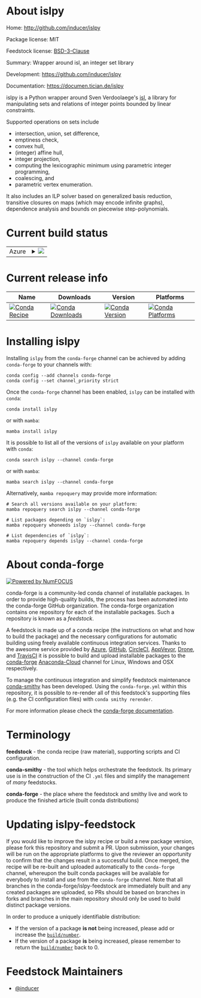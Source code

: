 About islpy
===========

Home: http://github.com/inducer/islpy

Package license: MIT

Feedstock license: [BSD-3-Clause](https://github.com/conda-forge/islpy-feedstock/blob/main/LICENSE.txt)

Summary: Wrapper around isl, an integer set library

Development: https://github.com/inducer/islpy

Documentation: https://documen.tician.de/islpy

islpy is a Python wrapper around Sven Verdoolaege's
[isl](http://www.kotnet.org/~skimo/isl/), a library for manipulating
sets and relations of integer points bounded by linear constraints.

Supported operations on sets include

-   intersection, union, set difference,
-   emptiness check,
-   convex hull,
-   (integer) affine hull,
-   integer projection,
-   computing the lexicographic minimum using parametric integer
    programming,
-   coalescing, and
-   parametric vertex enumeration.

It also includes an ILP solver based on generalized basis reduction,
transitive closures on maps (which may encode infinite graphs),
dependence analysis and bounds on piecewise step-polynomials.


Current build status
====================


<table>
    
  <tr>
    <td>Azure</td>
    <td>
      <details>
        <summary>
          <a href="https://dev.azure.com/conda-forge/feedstock-builds/_build/latest?definitionId=465&branchName=main">
            <img src="https://dev.azure.com/conda-forge/feedstock-builds/_apis/build/status/islpy-feedstock?branchName=main">
          </a>
        </summary>
        <table>
          <thead><tr><th>Variant</th><th>Status</th></tr></thead>
          <tbody><tr>
              <td>linux_64_python3.10.____cpythonwith_barvinok0</td>
              <td>
                <a href="https://dev.azure.com/conda-forge/feedstock-builds/_build/latest?definitionId=465&branchName=main">
                  <img src="https://dev.azure.com/conda-forge/feedstock-builds/_apis/build/status/islpy-feedstock?branchName=main&jobName=linux&configuration=linux_64_python3.10.____cpythonwith_barvinok0" alt="variant">
                </a>
              </td>
            </tr><tr>
              <td>linux_64_python3.10.____cpythonwith_barvinok1</td>
              <td>
                <a href="https://dev.azure.com/conda-forge/feedstock-builds/_build/latest?definitionId=465&branchName=main">
                  <img src="https://dev.azure.com/conda-forge/feedstock-builds/_apis/build/status/islpy-feedstock?branchName=main&jobName=linux&configuration=linux_64_python3.10.____cpythonwith_barvinok1" alt="variant">
                </a>
              </td>
            </tr><tr>
              <td>linux_64_python3.7.____cpythonwith_barvinok0</td>
              <td>
                <a href="https://dev.azure.com/conda-forge/feedstock-builds/_build/latest?definitionId=465&branchName=main">
                  <img src="https://dev.azure.com/conda-forge/feedstock-builds/_apis/build/status/islpy-feedstock?branchName=main&jobName=linux&configuration=linux_64_python3.7.____cpythonwith_barvinok0" alt="variant">
                </a>
              </td>
            </tr><tr>
              <td>linux_64_python3.7.____cpythonwith_barvinok1</td>
              <td>
                <a href="https://dev.azure.com/conda-forge/feedstock-builds/_build/latest?definitionId=465&branchName=main">
                  <img src="https://dev.azure.com/conda-forge/feedstock-builds/_apis/build/status/islpy-feedstock?branchName=main&jobName=linux&configuration=linux_64_python3.7.____cpythonwith_barvinok1" alt="variant">
                </a>
              </td>
            </tr><tr>
              <td>linux_64_python3.8.____73_pypywith_barvinok0</td>
              <td>
                <a href="https://dev.azure.com/conda-forge/feedstock-builds/_build/latest?definitionId=465&branchName=main">
                  <img src="https://dev.azure.com/conda-forge/feedstock-builds/_apis/build/status/islpy-feedstock?branchName=main&jobName=linux&configuration=linux_64_python3.8.____73_pypywith_barvinok0" alt="variant">
                </a>
              </td>
            </tr><tr>
              <td>linux_64_python3.8.____73_pypywith_barvinok1</td>
              <td>
                <a href="https://dev.azure.com/conda-forge/feedstock-builds/_build/latest?definitionId=465&branchName=main">
                  <img src="https://dev.azure.com/conda-forge/feedstock-builds/_apis/build/status/islpy-feedstock?branchName=main&jobName=linux&configuration=linux_64_python3.8.____73_pypywith_barvinok1" alt="variant">
                </a>
              </td>
            </tr><tr>
              <td>linux_64_python3.8.____cpythonwith_barvinok0</td>
              <td>
                <a href="https://dev.azure.com/conda-forge/feedstock-builds/_build/latest?definitionId=465&branchName=main">
                  <img src="https://dev.azure.com/conda-forge/feedstock-builds/_apis/build/status/islpy-feedstock?branchName=main&jobName=linux&configuration=linux_64_python3.8.____cpythonwith_barvinok0" alt="variant">
                </a>
              </td>
            </tr><tr>
              <td>linux_64_python3.8.____cpythonwith_barvinok1</td>
              <td>
                <a href="https://dev.azure.com/conda-forge/feedstock-builds/_build/latest?definitionId=465&branchName=main">
                  <img src="https://dev.azure.com/conda-forge/feedstock-builds/_apis/build/status/islpy-feedstock?branchName=main&jobName=linux&configuration=linux_64_python3.8.____cpythonwith_barvinok1" alt="variant">
                </a>
              </td>
            </tr><tr>
              <td>linux_64_python3.9.____73_pypywith_barvinok0</td>
              <td>
                <a href="https://dev.azure.com/conda-forge/feedstock-builds/_build/latest?definitionId=465&branchName=main">
                  <img src="https://dev.azure.com/conda-forge/feedstock-builds/_apis/build/status/islpy-feedstock?branchName=main&jobName=linux&configuration=linux_64_python3.9.____73_pypywith_barvinok0" alt="variant">
                </a>
              </td>
            </tr><tr>
              <td>linux_64_python3.9.____73_pypywith_barvinok1</td>
              <td>
                <a href="https://dev.azure.com/conda-forge/feedstock-builds/_build/latest?definitionId=465&branchName=main">
                  <img src="https://dev.azure.com/conda-forge/feedstock-builds/_apis/build/status/islpy-feedstock?branchName=main&jobName=linux&configuration=linux_64_python3.9.____73_pypywith_barvinok1" alt="variant">
                </a>
              </td>
            </tr><tr>
              <td>linux_64_python3.9.____cpythonwith_barvinok0</td>
              <td>
                <a href="https://dev.azure.com/conda-forge/feedstock-builds/_build/latest?definitionId=465&branchName=main">
                  <img src="https://dev.azure.com/conda-forge/feedstock-builds/_apis/build/status/islpy-feedstock?branchName=main&jobName=linux&configuration=linux_64_python3.9.____cpythonwith_barvinok0" alt="variant">
                </a>
              </td>
            </tr><tr>
              <td>linux_64_python3.9.____cpythonwith_barvinok1</td>
              <td>
                <a href="https://dev.azure.com/conda-forge/feedstock-builds/_build/latest?definitionId=465&branchName=main">
                  <img src="https://dev.azure.com/conda-forge/feedstock-builds/_apis/build/status/islpy-feedstock?branchName=main&jobName=linux&configuration=linux_64_python3.9.____cpythonwith_barvinok1" alt="variant">
                </a>
              </td>
            </tr><tr>
              <td>linux_aarch64_python3.10.____cpythonwith_barvinok0</td>
              <td>
                <a href="https://dev.azure.com/conda-forge/feedstock-builds/_build/latest?definitionId=465&branchName=main">
                  <img src="https://dev.azure.com/conda-forge/feedstock-builds/_apis/build/status/islpy-feedstock?branchName=main&jobName=linux&configuration=linux_aarch64_python3.10.____cpythonwith_barvinok0" alt="variant">
                </a>
              </td>
            </tr><tr>
              <td>linux_aarch64_python3.10.____cpythonwith_barvinok1</td>
              <td>
                <a href="https://dev.azure.com/conda-forge/feedstock-builds/_build/latest?definitionId=465&branchName=main">
                  <img src="https://dev.azure.com/conda-forge/feedstock-builds/_apis/build/status/islpy-feedstock?branchName=main&jobName=linux&configuration=linux_aarch64_python3.10.____cpythonwith_barvinok1" alt="variant">
                </a>
              </td>
            </tr><tr>
              <td>linux_aarch64_python3.7.____cpythonwith_barvinok0</td>
              <td>
                <a href="https://dev.azure.com/conda-forge/feedstock-builds/_build/latest?definitionId=465&branchName=main">
                  <img src="https://dev.azure.com/conda-forge/feedstock-builds/_apis/build/status/islpy-feedstock?branchName=main&jobName=linux&configuration=linux_aarch64_python3.7.____cpythonwith_barvinok0" alt="variant">
                </a>
              </td>
            </tr><tr>
              <td>linux_aarch64_python3.7.____cpythonwith_barvinok1</td>
              <td>
                <a href="https://dev.azure.com/conda-forge/feedstock-builds/_build/latest?definitionId=465&branchName=main">
                  <img src="https://dev.azure.com/conda-forge/feedstock-builds/_apis/build/status/islpy-feedstock?branchName=main&jobName=linux&configuration=linux_aarch64_python3.7.____cpythonwith_barvinok1" alt="variant">
                </a>
              </td>
            </tr><tr>
              <td>linux_aarch64_python3.8.____73_pypywith_barvinok0</td>
              <td>
                <a href="https://dev.azure.com/conda-forge/feedstock-builds/_build/latest?definitionId=465&branchName=main">
                  <img src="https://dev.azure.com/conda-forge/feedstock-builds/_apis/build/status/islpy-feedstock?branchName=main&jobName=linux&configuration=linux_aarch64_python3.8.____73_pypywith_barvinok0" alt="variant">
                </a>
              </td>
            </tr><tr>
              <td>linux_aarch64_python3.8.____73_pypywith_barvinok1</td>
              <td>
                <a href="https://dev.azure.com/conda-forge/feedstock-builds/_build/latest?definitionId=465&branchName=main">
                  <img src="https://dev.azure.com/conda-forge/feedstock-builds/_apis/build/status/islpy-feedstock?branchName=main&jobName=linux&configuration=linux_aarch64_python3.8.____73_pypywith_barvinok1" alt="variant">
                </a>
              </td>
            </tr><tr>
              <td>linux_aarch64_python3.8.____cpythonwith_barvinok0</td>
              <td>
                <a href="https://dev.azure.com/conda-forge/feedstock-builds/_build/latest?definitionId=465&branchName=main">
                  <img src="https://dev.azure.com/conda-forge/feedstock-builds/_apis/build/status/islpy-feedstock?branchName=main&jobName=linux&configuration=linux_aarch64_python3.8.____cpythonwith_barvinok0" alt="variant">
                </a>
              </td>
            </tr><tr>
              <td>linux_aarch64_python3.8.____cpythonwith_barvinok1</td>
              <td>
                <a href="https://dev.azure.com/conda-forge/feedstock-builds/_build/latest?definitionId=465&branchName=main">
                  <img src="https://dev.azure.com/conda-forge/feedstock-builds/_apis/build/status/islpy-feedstock?branchName=main&jobName=linux&configuration=linux_aarch64_python3.8.____cpythonwith_barvinok1" alt="variant">
                </a>
              </td>
            </tr><tr>
              <td>linux_aarch64_python3.9.____73_pypywith_barvinok0</td>
              <td>
                <a href="https://dev.azure.com/conda-forge/feedstock-builds/_build/latest?definitionId=465&branchName=main">
                  <img src="https://dev.azure.com/conda-forge/feedstock-builds/_apis/build/status/islpy-feedstock?branchName=main&jobName=linux&configuration=linux_aarch64_python3.9.____73_pypywith_barvinok0" alt="variant">
                </a>
              </td>
            </tr><tr>
              <td>linux_aarch64_python3.9.____73_pypywith_barvinok1</td>
              <td>
                <a href="https://dev.azure.com/conda-forge/feedstock-builds/_build/latest?definitionId=465&branchName=main">
                  <img src="https://dev.azure.com/conda-forge/feedstock-builds/_apis/build/status/islpy-feedstock?branchName=main&jobName=linux&configuration=linux_aarch64_python3.9.____73_pypywith_barvinok1" alt="variant">
                </a>
              </td>
            </tr><tr>
              <td>linux_aarch64_python3.9.____cpythonwith_barvinok0</td>
              <td>
                <a href="https://dev.azure.com/conda-forge/feedstock-builds/_build/latest?definitionId=465&branchName=main">
                  <img src="https://dev.azure.com/conda-forge/feedstock-builds/_apis/build/status/islpy-feedstock?branchName=main&jobName=linux&configuration=linux_aarch64_python3.9.____cpythonwith_barvinok0" alt="variant">
                </a>
              </td>
            </tr><tr>
              <td>linux_aarch64_python3.9.____cpythonwith_barvinok1</td>
              <td>
                <a href="https://dev.azure.com/conda-forge/feedstock-builds/_build/latest?definitionId=465&branchName=main">
                  <img src="https://dev.azure.com/conda-forge/feedstock-builds/_apis/build/status/islpy-feedstock?branchName=main&jobName=linux&configuration=linux_aarch64_python3.9.____cpythonwith_barvinok1" alt="variant">
                </a>
              </td>
            </tr><tr>
              <td>linux_ppc64le_python3.10.____cpythonwith_barvinok0</td>
              <td>
                <a href="https://dev.azure.com/conda-forge/feedstock-builds/_build/latest?definitionId=465&branchName=main">
                  <img src="https://dev.azure.com/conda-forge/feedstock-builds/_apis/build/status/islpy-feedstock?branchName=main&jobName=linux&configuration=linux_ppc64le_python3.10.____cpythonwith_barvinok0" alt="variant">
                </a>
              </td>
            </tr><tr>
              <td>linux_ppc64le_python3.10.____cpythonwith_barvinok1</td>
              <td>
                <a href="https://dev.azure.com/conda-forge/feedstock-builds/_build/latest?definitionId=465&branchName=main">
                  <img src="https://dev.azure.com/conda-forge/feedstock-builds/_apis/build/status/islpy-feedstock?branchName=main&jobName=linux&configuration=linux_ppc64le_python3.10.____cpythonwith_barvinok1" alt="variant">
                </a>
              </td>
            </tr><tr>
              <td>linux_ppc64le_python3.7.____cpythonwith_barvinok0</td>
              <td>
                <a href="https://dev.azure.com/conda-forge/feedstock-builds/_build/latest?definitionId=465&branchName=main">
                  <img src="https://dev.azure.com/conda-forge/feedstock-builds/_apis/build/status/islpy-feedstock?branchName=main&jobName=linux&configuration=linux_ppc64le_python3.7.____cpythonwith_barvinok0" alt="variant">
                </a>
              </td>
            </tr><tr>
              <td>linux_ppc64le_python3.7.____cpythonwith_barvinok1</td>
              <td>
                <a href="https://dev.azure.com/conda-forge/feedstock-builds/_build/latest?definitionId=465&branchName=main">
                  <img src="https://dev.azure.com/conda-forge/feedstock-builds/_apis/build/status/islpy-feedstock?branchName=main&jobName=linux&configuration=linux_ppc64le_python3.7.____cpythonwith_barvinok1" alt="variant">
                </a>
              </td>
            </tr><tr>
              <td>linux_ppc64le_python3.8.____73_pypywith_barvinok0</td>
              <td>
                <a href="https://dev.azure.com/conda-forge/feedstock-builds/_build/latest?definitionId=465&branchName=main">
                  <img src="https://dev.azure.com/conda-forge/feedstock-builds/_apis/build/status/islpy-feedstock?branchName=main&jobName=linux&configuration=linux_ppc64le_python3.8.____73_pypywith_barvinok0" alt="variant">
                </a>
              </td>
            </tr><tr>
              <td>linux_ppc64le_python3.8.____73_pypywith_barvinok1</td>
              <td>
                <a href="https://dev.azure.com/conda-forge/feedstock-builds/_build/latest?definitionId=465&branchName=main">
                  <img src="https://dev.azure.com/conda-forge/feedstock-builds/_apis/build/status/islpy-feedstock?branchName=main&jobName=linux&configuration=linux_ppc64le_python3.8.____73_pypywith_barvinok1" alt="variant">
                </a>
              </td>
            </tr><tr>
              <td>linux_ppc64le_python3.8.____cpythonwith_barvinok0</td>
              <td>
                <a href="https://dev.azure.com/conda-forge/feedstock-builds/_build/latest?definitionId=465&branchName=main">
                  <img src="https://dev.azure.com/conda-forge/feedstock-builds/_apis/build/status/islpy-feedstock?branchName=main&jobName=linux&configuration=linux_ppc64le_python3.8.____cpythonwith_barvinok0" alt="variant">
                </a>
              </td>
            </tr><tr>
              <td>linux_ppc64le_python3.8.____cpythonwith_barvinok1</td>
              <td>
                <a href="https://dev.azure.com/conda-forge/feedstock-builds/_build/latest?definitionId=465&branchName=main">
                  <img src="https://dev.azure.com/conda-forge/feedstock-builds/_apis/build/status/islpy-feedstock?branchName=main&jobName=linux&configuration=linux_ppc64le_python3.8.____cpythonwith_barvinok1" alt="variant">
                </a>
              </td>
            </tr><tr>
              <td>linux_ppc64le_python3.9.____73_pypywith_barvinok0</td>
              <td>
                <a href="https://dev.azure.com/conda-forge/feedstock-builds/_build/latest?definitionId=465&branchName=main">
                  <img src="https://dev.azure.com/conda-forge/feedstock-builds/_apis/build/status/islpy-feedstock?branchName=main&jobName=linux&configuration=linux_ppc64le_python3.9.____73_pypywith_barvinok0" alt="variant">
                </a>
              </td>
            </tr><tr>
              <td>linux_ppc64le_python3.9.____73_pypywith_barvinok1</td>
              <td>
                <a href="https://dev.azure.com/conda-forge/feedstock-builds/_build/latest?definitionId=465&branchName=main">
                  <img src="https://dev.azure.com/conda-forge/feedstock-builds/_apis/build/status/islpy-feedstock?branchName=main&jobName=linux&configuration=linux_ppc64le_python3.9.____73_pypywith_barvinok1" alt="variant">
                </a>
              </td>
            </tr><tr>
              <td>linux_ppc64le_python3.9.____cpythonwith_barvinok0</td>
              <td>
                <a href="https://dev.azure.com/conda-forge/feedstock-builds/_build/latest?definitionId=465&branchName=main">
                  <img src="https://dev.azure.com/conda-forge/feedstock-builds/_apis/build/status/islpy-feedstock?branchName=main&jobName=linux&configuration=linux_ppc64le_python3.9.____cpythonwith_barvinok0" alt="variant">
                </a>
              </td>
            </tr><tr>
              <td>linux_ppc64le_python3.9.____cpythonwith_barvinok1</td>
              <td>
                <a href="https://dev.azure.com/conda-forge/feedstock-builds/_build/latest?definitionId=465&branchName=main">
                  <img src="https://dev.azure.com/conda-forge/feedstock-builds/_apis/build/status/islpy-feedstock?branchName=main&jobName=linux&configuration=linux_ppc64le_python3.9.____cpythonwith_barvinok1" alt="variant">
                </a>
              </td>
            </tr><tr>
              <td>osx_64_python3.10.____cpythonwith_barvinok0</td>
              <td>
                <a href="https://dev.azure.com/conda-forge/feedstock-builds/_build/latest?definitionId=465&branchName=main">
                  <img src="https://dev.azure.com/conda-forge/feedstock-builds/_apis/build/status/islpy-feedstock?branchName=main&jobName=osx&configuration=osx_64_python3.10.____cpythonwith_barvinok0" alt="variant">
                </a>
              </td>
            </tr><tr>
              <td>osx_64_python3.10.____cpythonwith_barvinok1</td>
              <td>
                <a href="https://dev.azure.com/conda-forge/feedstock-builds/_build/latest?definitionId=465&branchName=main">
                  <img src="https://dev.azure.com/conda-forge/feedstock-builds/_apis/build/status/islpy-feedstock?branchName=main&jobName=osx&configuration=osx_64_python3.10.____cpythonwith_barvinok1" alt="variant">
                </a>
              </td>
            </tr><tr>
              <td>osx_64_python3.7.____cpythonwith_barvinok0</td>
              <td>
                <a href="https://dev.azure.com/conda-forge/feedstock-builds/_build/latest?definitionId=465&branchName=main">
                  <img src="https://dev.azure.com/conda-forge/feedstock-builds/_apis/build/status/islpy-feedstock?branchName=main&jobName=osx&configuration=osx_64_python3.7.____cpythonwith_barvinok0" alt="variant">
                </a>
              </td>
            </tr><tr>
              <td>osx_64_python3.7.____cpythonwith_barvinok1</td>
              <td>
                <a href="https://dev.azure.com/conda-forge/feedstock-builds/_build/latest?definitionId=465&branchName=main">
                  <img src="https://dev.azure.com/conda-forge/feedstock-builds/_apis/build/status/islpy-feedstock?branchName=main&jobName=osx&configuration=osx_64_python3.7.____cpythonwith_barvinok1" alt="variant">
                </a>
              </td>
            </tr><tr>
              <td>osx_64_python3.8.____73_pypywith_barvinok0</td>
              <td>
                <a href="https://dev.azure.com/conda-forge/feedstock-builds/_build/latest?definitionId=465&branchName=main">
                  <img src="https://dev.azure.com/conda-forge/feedstock-builds/_apis/build/status/islpy-feedstock?branchName=main&jobName=osx&configuration=osx_64_python3.8.____73_pypywith_barvinok0" alt="variant">
                </a>
              </td>
            </tr><tr>
              <td>osx_64_python3.8.____73_pypywith_barvinok1</td>
              <td>
                <a href="https://dev.azure.com/conda-forge/feedstock-builds/_build/latest?definitionId=465&branchName=main">
                  <img src="https://dev.azure.com/conda-forge/feedstock-builds/_apis/build/status/islpy-feedstock?branchName=main&jobName=osx&configuration=osx_64_python3.8.____73_pypywith_barvinok1" alt="variant">
                </a>
              </td>
            </tr><tr>
              <td>osx_64_python3.8.____cpythonwith_barvinok0</td>
              <td>
                <a href="https://dev.azure.com/conda-forge/feedstock-builds/_build/latest?definitionId=465&branchName=main">
                  <img src="https://dev.azure.com/conda-forge/feedstock-builds/_apis/build/status/islpy-feedstock?branchName=main&jobName=osx&configuration=osx_64_python3.8.____cpythonwith_barvinok0" alt="variant">
                </a>
              </td>
            </tr><tr>
              <td>osx_64_python3.8.____cpythonwith_barvinok1</td>
              <td>
                <a href="https://dev.azure.com/conda-forge/feedstock-builds/_build/latest?definitionId=465&branchName=main">
                  <img src="https://dev.azure.com/conda-forge/feedstock-builds/_apis/build/status/islpy-feedstock?branchName=main&jobName=osx&configuration=osx_64_python3.8.____cpythonwith_barvinok1" alt="variant">
                </a>
              </td>
            </tr><tr>
              <td>osx_64_python3.9.____73_pypywith_barvinok0</td>
              <td>
                <a href="https://dev.azure.com/conda-forge/feedstock-builds/_build/latest?definitionId=465&branchName=main">
                  <img src="https://dev.azure.com/conda-forge/feedstock-builds/_apis/build/status/islpy-feedstock?branchName=main&jobName=osx&configuration=osx_64_python3.9.____73_pypywith_barvinok0" alt="variant">
                </a>
              </td>
            </tr><tr>
              <td>osx_64_python3.9.____73_pypywith_barvinok1</td>
              <td>
                <a href="https://dev.azure.com/conda-forge/feedstock-builds/_build/latest?definitionId=465&branchName=main">
                  <img src="https://dev.azure.com/conda-forge/feedstock-builds/_apis/build/status/islpy-feedstock?branchName=main&jobName=osx&configuration=osx_64_python3.9.____73_pypywith_barvinok1" alt="variant">
                </a>
              </td>
            </tr><tr>
              <td>osx_64_python3.9.____cpythonwith_barvinok0</td>
              <td>
                <a href="https://dev.azure.com/conda-forge/feedstock-builds/_build/latest?definitionId=465&branchName=main">
                  <img src="https://dev.azure.com/conda-forge/feedstock-builds/_apis/build/status/islpy-feedstock?branchName=main&jobName=osx&configuration=osx_64_python3.9.____cpythonwith_barvinok0" alt="variant">
                </a>
              </td>
            </tr><tr>
              <td>osx_64_python3.9.____cpythonwith_barvinok1</td>
              <td>
                <a href="https://dev.azure.com/conda-forge/feedstock-builds/_build/latest?definitionId=465&branchName=main">
                  <img src="https://dev.azure.com/conda-forge/feedstock-builds/_apis/build/status/islpy-feedstock?branchName=main&jobName=osx&configuration=osx_64_python3.9.____cpythonwith_barvinok1" alt="variant">
                </a>
              </td>
            </tr><tr>
              <td>osx_arm64_python3.10.____cpythonwith_barvinok0</td>
              <td>
                <a href="https://dev.azure.com/conda-forge/feedstock-builds/_build/latest?definitionId=465&branchName=main">
                  <img src="https://dev.azure.com/conda-forge/feedstock-builds/_apis/build/status/islpy-feedstock?branchName=main&jobName=osx&configuration=osx_arm64_python3.10.____cpythonwith_barvinok0" alt="variant">
                </a>
              </td>
            </tr><tr>
              <td>osx_arm64_python3.10.____cpythonwith_barvinok1</td>
              <td>
                <a href="https://dev.azure.com/conda-forge/feedstock-builds/_build/latest?definitionId=465&branchName=main">
                  <img src="https://dev.azure.com/conda-forge/feedstock-builds/_apis/build/status/islpy-feedstock?branchName=main&jobName=osx&configuration=osx_arm64_python3.10.____cpythonwith_barvinok1" alt="variant">
                </a>
              </td>
            </tr><tr>
              <td>osx_arm64_python3.8.____cpythonwith_barvinok0</td>
              <td>
                <a href="https://dev.azure.com/conda-forge/feedstock-builds/_build/latest?definitionId=465&branchName=main">
                  <img src="https://dev.azure.com/conda-forge/feedstock-builds/_apis/build/status/islpy-feedstock?branchName=main&jobName=osx&configuration=osx_arm64_python3.8.____cpythonwith_barvinok0" alt="variant">
                </a>
              </td>
            </tr><tr>
              <td>osx_arm64_python3.8.____cpythonwith_barvinok1</td>
              <td>
                <a href="https://dev.azure.com/conda-forge/feedstock-builds/_build/latest?definitionId=465&branchName=main">
                  <img src="https://dev.azure.com/conda-forge/feedstock-builds/_apis/build/status/islpy-feedstock?branchName=main&jobName=osx&configuration=osx_arm64_python3.8.____cpythonwith_barvinok1" alt="variant">
                </a>
              </td>
            </tr><tr>
              <td>osx_arm64_python3.9.____cpythonwith_barvinok0</td>
              <td>
                <a href="https://dev.azure.com/conda-forge/feedstock-builds/_build/latest?definitionId=465&branchName=main">
                  <img src="https://dev.azure.com/conda-forge/feedstock-builds/_apis/build/status/islpy-feedstock?branchName=main&jobName=osx&configuration=osx_arm64_python3.9.____cpythonwith_barvinok0" alt="variant">
                </a>
              </td>
            </tr><tr>
              <td>osx_arm64_python3.9.____cpythonwith_barvinok1</td>
              <td>
                <a href="https://dev.azure.com/conda-forge/feedstock-builds/_build/latest?definitionId=465&branchName=main">
                  <img src="https://dev.azure.com/conda-forge/feedstock-builds/_apis/build/status/islpy-feedstock?branchName=main&jobName=osx&configuration=osx_arm64_python3.9.____cpythonwith_barvinok1" alt="variant">
                </a>
              </td>
            </tr><tr>
              <td>win_64_python3.10.____cpython</td>
              <td>
                <a href="https://dev.azure.com/conda-forge/feedstock-builds/_build/latest?definitionId=465&branchName=main">
                  <img src="https://dev.azure.com/conda-forge/feedstock-builds/_apis/build/status/islpy-feedstock?branchName=main&jobName=win&configuration=win_64_python3.10.____cpython" alt="variant">
                </a>
              </td>
            </tr><tr>
              <td>win_64_python3.7.____cpython</td>
              <td>
                <a href="https://dev.azure.com/conda-forge/feedstock-builds/_build/latest?definitionId=465&branchName=main">
                  <img src="https://dev.azure.com/conda-forge/feedstock-builds/_apis/build/status/islpy-feedstock?branchName=main&jobName=win&configuration=win_64_python3.7.____cpython" alt="variant">
                </a>
              </td>
            </tr><tr>
              <td>win_64_python3.8.____73_pypy</td>
              <td>
                <a href="https://dev.azure.com/conda-forge/feedstock-builds/_build/latest?definitionId=465&branchName=main">
                  <img src="https://dev.azure.com/conda-forge/feedstock-builds/_apis/build/status/islpy-feedstock?branchName=main&jobName=win&configuration=win_64_python3.8.____73_pypy" alt="variant">
                </a>
              </td>
            </tr><tr>
              <td>win_64_python3.8.____cpython</td>
              <td>
                <a href="https://dev.azure.com/conda-forge/feedstock-builds/_build/latest?definitionId=465&branchName=main">
                  <img src="https://dev.azure.com/conda-forge/feedstock-builds/_apis/build/status/islpy-feedstock?branchName=main&jobName=win&configuration=win_64_python3.8.____cpython" alt="variant">
                </a>
              </td>
            </tr><tr>
              <td>win_64_python3.9.____73_pypy</td>
              <td>
                <a href="https://dev.azure.com/conda-forge/feedstock-builds/_build/latest?definitionId=465&branchName=main">
                  <img src="https://dev.azure.com/conda-forge/feedstock-builds/_apis/build/status/islpy-feedstock?branchName=main&jobName=win&configuration=win_64_python3.9.____73_pypy" alt="variant">
                </a>
              </td>
            </tr><tr>
              <td>win_64_python3.9.____cpython</td>
              <td>
                <a href="https://dev.azure.com/conda-forge/feedstock-builds/_build/latest?definitionId=465&branchName=main">
                  <img src="https://dev.azure.com/conda-forge/feedstock-builds/_apis/build/status/islpy-feedstock?branchName=main&jobName=win&configuration=win_64_python3.9.____cpython" alt="variant">
                </a>
              </td>
            </tr>
          </tbody>
        </table>
      </details>
    </td>
  </tr>
</table>

Current release info
====================

| Name | Downloads | Version | Platforms |
| --- | --- | --- | --- |
| [![Conda Recipe](https://img.shields.io/badge/recipe-islpy-green.svg)](https://anaconda.org/conda-forge/islpy) | [![Conda Downloads](https://img.shields.io/conda/dn/conda-forge/islpy.svg)](https://anaconda.org/conda-forge/islpy) | [![Conda Version](https://img.shields.io/conda/vn/conda-forge/islpy.svg)](https://anaconda.org/conda-forge/islpy) | [![Conda Platforms](https://img.shields.io/conda/pn/conda-forge/islpy.svg)](https://anaconda.org/conda-forge/islpy) |

Installing islpy
================

Installing `islpy` from the `conda-forge` channel can be achieved by adding `conda-forge` to your channels with:

```
conda config --add channels conda-forge
conda config --set channel_priority strict
```

Once the `conda-forge` channel has been enabled, `islpy` can be installed with `conda`:

```
conda install islpy
```

or with `mamba`:

```
mamba install islpy
```

It is possible to list all of the versions of `islpy` available on your platform with `conda`:

```
conda search islpy --channel conda-forge
```

or with `mamba`:

```
mamba search islpy --channel conda-forge
```

Alternatively, `mamba repoquery` may provide more information:

```
# Search all versions available on your platform:
mamba repoquery search islpy --channel conda-forge

# List packages depending on `islpy`:
mamba repoquery whoneeds islpy --channel conda-forge

# List dependencies of `islpy`:
mamba repoquery depends islpy --channel conda-forge
```


About conda-forge
=================

[![Powered by
NumFOCUS](https://img.shields.io/badge/powered%20by-NumFOCUS-orange.svg?style=flat&colorA=E1523D&colorB=007D8A)](https://numfocus.org)

conda-forge is a community-led conda channel of installable packages.
In order to provide high-quality builds, the process has been automated into the
conda-forge GitHub organization. The conda-forge organization contains one repository
for each of the installable packages. Such a repository is known as a *feedstock*.

A feedstock is made up of a conda recipe (the instructions on what and how to build
the package) and the necessary configurations for automatic building using freely
available continuous integration services. Thanks to the awesome service provided by
[Azure](https://azure.microsoft.com/en-us/services/devops/), [GitHub](https://github.com/),
[CircleCI](https://circleci.com/), [AppVeyor](https://www.appveyor.com/),
[Drone](https://cloud.drone.io/welcome), and [TravisCI](https://travis-ci.com/)
it is possible to build and upload installable packages to the
[conda-forge](https://anaconda.org/conda-forge) [Anaconda-Cloud](https://anaconda.org/)
channel for Linux, Windows and OSX respectively.

To manage the continuous integration and simplify feedstock maintenance
[conda-smithy](https://github.com/conda-forge/conda-smithy) has been developed.
Using the ``conda-forge.yml`` within this repository, it is possible to re-render all of
this feedstock's supporting files (e.g. the CI configuration files) with ``conda smithy rerender``.

For more information please check the [conda-forge documentation](https://conda-forge.org/docs/).

Terminology
===========

**feedstock** - the conda recipe (raw material), supporting scripts and CI configuration.

**conda-smithy** - the tool which helps orchestrate the feedstock.
                   Its primary use is in the construction of the CI ``.yml`` files
                   and simplify the management of *many* feedstocks.

**conda-forge** - the place where the feedstock and smithy live and work to
                  produce the finished article (built conda distributions)


Updating islpy-feedstock
========================

If you would like to improve the islpy recipe or build a new
package version, please fork this repository and submit a PR. Upon submission,
your changes will be run on the appropriate platforms to give the reviewer an
opportunity to confirm that the changes result in a successful build. Once
merged, the recipe will be re-built and uploaded automatically to the
`conda-forge` channel, whereupon the built conda packages will be available for
everybody to install and use from the `conda-forge` channel.
Note that all branches in the conda-forge/islpy-feedstock are
immediately built and any created packages are uploaded, so PRs should be based
on branches in forks and branches in the main repository should only be used to
build distinct package versions.

In order to produce a uniquely identifiable distribution:
 * If the version of a package **is not** being increased, please add or increase
   the [``build/number``](https://docs.conda.io/projects/conda-build/en/latest/resources/define-metadata.html#build-number-and-string).
 * If the version of a package **is** being increased, please remember to return
   the [``build/number``](https://docs.conda.io/projects/conda-build/en/latest/resources/define-metadata.html#build-number-and-string)
   back to 0.

Feedstock Maintainers
=====================

* [@inducer](https://github.com/inducer/)


